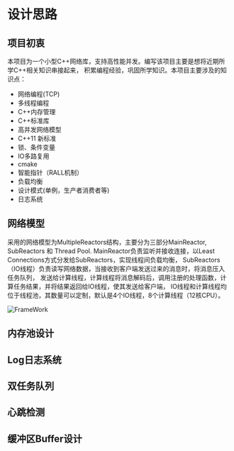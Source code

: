 # 设计思路
## 项目初衷
本项目为一个小型C++网络库，支持高性能并发。编写该项目主要是想将近期所学C++相关知识串接起来，
积累编程经验，巩固所学知识。本项目主要涉及的知识点：
* 网络编程(TCP)
* 多线程编程
* C++内存管理
* C++标准库
* 高并发网络模型
* C++11 新标准
* 锁、条件变量
* IO多路复用
* cmake
* 智能指针（RALL机制）
* 负载均衡
* 设计模式(单例，生产者消费者等)
* 日志系统

## 网络模型
采用的网络模型为MultipleReactors结构，主要分为三部分MainReactor, SubReactors 和 Thread Pool.
MainReactor负责监听并接收连接，以Least Connections方式分发给SubReactors，实现线程间负载均衡，
SubReactors（IO线程）负责读写网络数据，当接收到客户端发送过来的消息时，将消息压入任务队列，
发送给计算线程，计算线程将消息解码后，调用注册的处理函数，计算任务结果，并将结果返回给IO线程，使其发送给客户端，
IO线程和计算线程均位于线程池，其数量可以定制，默认是4个IO线程，8个计算线程（12核CPU）。

![FrameWork](https://github.com/ZhangSenyan/beluga/blob/master/docs/FrameWork.jpg=100x100)

## 内存池设计


## Log日志系统


## 双任务队列


## 心跳检测


## 缓冲区Buffer设计


